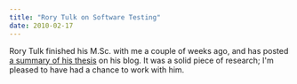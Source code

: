 ```yaml
---
title: "Rory Tulk on Software Testing"
date: 2010-02-17
---
```

Rory Tulk finished his M.Sc. with me a couple of weeks ago, and has posted <a href="http://rorytulk.blogspot.com/2010/02/software-testing-techniques-empirical.html">a summary of his thesis</a> on his blog. It was a solid piece of research; I'm pleased to have had a chance to work with him.
